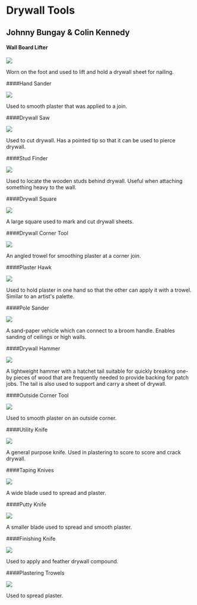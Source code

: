 # Drywall Tools

## Johnny Bungay & Colin Kennedy

#### Wall Board Lifter

![](img/wall-board-lifter.jpg)

Worn on the foot and used to lift and hold a drywall sheet for nailing.

####Hand Sander

![](img/hand-sander.jpg)

Used to smooth plaster that was applied to a join.

####Drywall Saw

![](img/saw.jpg)

Used to cut drywall. Has a pointed tip so that it can be used to pierce drywall.

####Stud Finder

![](img/stud.jpg)

Used to locate the wooden studs behind drywall. Useful when attaching something heavy to the wall.

####Drywall Square

![](img/square.jpg)

A large square used to mark and cut drywall sheets.

####Drywall Corner Tool

![](img/corner.jpg)

An angled trowel for smoothing plaster at a corner join.

####Plaster Hawk

![](img/hawk.jpg)

Used to hold plaster in one hand so that the other can apply it with a trowel. Similar to an artist's palette.

####Pole Sander

![](img/pole.jpg)

A sand-paper vehicle which can connect to a broom handle. Enables sanding of ceilings or high walls.

####Drywall Hammer

![](img/hammer.jpg)

A lightweight hammer with a hatchet tail suitable for quickly breaking one-by pieces of wood that are frequently needed to provide backing for patch jobs. The tail is also used to support and carry a sheet of drywall.

####Outside Corner Tool

![](img/corner.jpg)

Used to smooth plaster on an outside corner.

####Utility Knife

![](img/knife.jpg)

A general purpose knife. Used in plastering to score to score and crack drywall.

####Taping Knives

![](img/tknife.jpg)

A wide blade used to spread and plaster.

####Putty Knife

![](img/pknife.jpg)

A smaller blade used to spread and smooth plaster.

####Finishing Knife

![](img/fknife.jpg)

Used to apply and feather drywall compound.

####Plastering Trowels

![](img/trowel.jpg)

Used to spread plaster.
